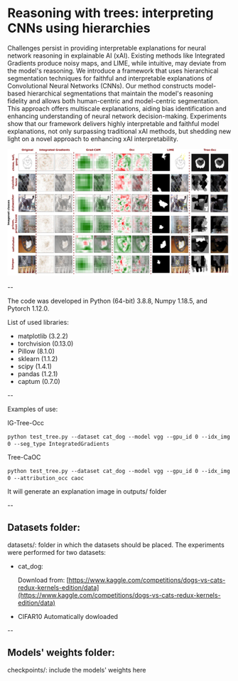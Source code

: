 # **Reasoning with trees: interpreting CNNs using hierarchies**

Challenges persist in providing interpretable explanations for neural network reasoning in explainable AI (xAI). Existing methods like Integrated Gradients produce noisy maps, and LIME, while intuitive, may deviate from the model's reasoning. We introduce a framework that uses hierarchical segmentation techniques for faithful and interpretable explanations of Convolutional Neural Networks (CNNs). Our method constructs model-based hierarchical segmentations that maintain the model's reasoning fidelity and allows both human-centric and model-centric segmentation. This approach offers multiscale explanations, aiding bias identification and enhancing understanding of neural network decision-making. Experiments show that our framework delivers highly interpretable and faithful model explanations, not only surpassing traditional xAI methods, but shedding new light on a novel approach to enhancing xAI interpretability.


![alt text](comp_image.png "Compasion between explanation methods")

--

The code was developed in Python (64-bit) 3.8.8, Numpy 1.18.5, and Pytorch 1.12.0. 

List of used libraries:

- matplotlib (3.2.2)
- torchvision (0.13.0)
- Pillow (8.1.0)
- sklearn (1.1.2)
- scipy (1.4.1)
- pandas (1.2.1)
- captum (0.7.0)


--

Examples of use:

IG-Tree-Occ
```
python test_tree.py --dataset cat_dog --model vgg --gpu_id 0 --idx_img 0 --seg_type IntegratedGradients
```

Tree-CaOC
```
python test_tree.py --dataset cat_dog --model vgg --gpu_id 0 --idx_img 0 --attribution_occ caoc
```

It will generate an explanation image in outputs/ folder

--
## Datasets folder:

datasets/: folder in which the datasets should be placed. The experiments were performed for two datasets:

- cat_dog:
        
  Download from: [https://www.kaggle.com/competitions/dogs-vs-cats-redux-kernels-edition/data](https://www.kaggle.com/competitions/dogs-vs-cats-redux-kernels-edition/data)

- CIFAR10
  Automatically dowloaded

--
## Models' weights folder:

checkpoints/: include the models' weights here



